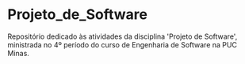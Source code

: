 # Projeto_de_Software
Repositório dedicado às atividades da disciplina 'Projeto de Software', ministrada no 4º período do curso de Engenharia de Software na PUC Minas. 
